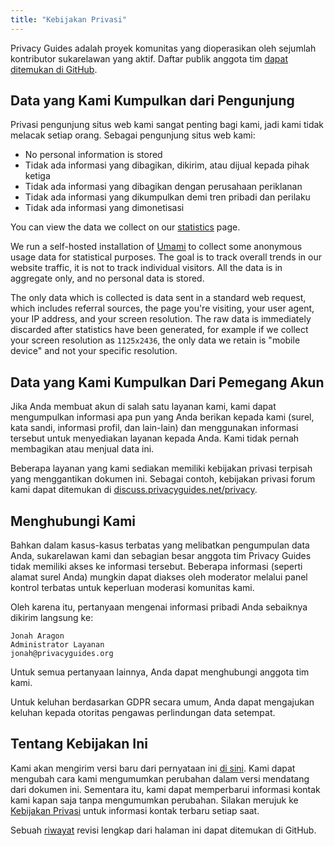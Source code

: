 ```yaml
---
title: "Kebijakan Privasi"
---
```


Privacy Guides adalah proyek komunitas yang dioperasikan oleh sejumlah kontributor sukarelawan yang aktif. Daftar publik anggota tim [dapat ditemukan di GitHub](https://github.com/orgs/privacyguides/people).

## Data yang Kami Kumpulkan dari Pengunjung

Privasi pengunjung situs web kami sangat penting bagi kami, jadi kami tidak melacak setiap orang. Sebagai pengunjung situs web kami:

- No personal information is stored
- Tidak ada informasi yang dibagikan, dikirim, atau dijual kepada pihak ketiga
- Tidak ada informasi yang dibagikan dengan perusahaan periklanan
- Tidak ada informasi yang dikumpulkan demi tren pribadi dan perilaku
- Tidak ada informasi yang dimonetisasi

You can view the data we collect on our [statistics](statistics.md) page.

We run a self-hosted installation of [Umami](https://umami.is/) to collect some anonymous usage data for statistical purposes. The goal is to track overall trends in our website traffic, it is not to track individual visitors. All the data is in aggregate only, and no personal data is stored.

The only data which is collected is data sent in a standard web request, which includes referral sources, the page you're visiting, your user agent, your IP address, and your screen resolution. The raw data is immediately discarded after statistics have been generated, for example if we collect your screen resolution as `1125x2436`, the only data we retain is "mobile device" and not your specific resolution.

## Data yang Kami Kumpulkan Dari Pemegang Akun

Jika Anda membuat akun di salah satu layanan kami, kami dapat mengumpulkan informasi apa pun yang Anda berikan kepada kami (surel, kata sandi, informasi profil, dan lain-lain) dan menggunakan informasi tersebut untuk menyediakan layanan kepada Anda. Kami tidak pernah membagikan atau menjual data ini.

Beberapa layanan yang kami sediakan memiliki kebijakan privasi terpisah yang menggantikan dokumen ini. Sebagai contoh, kebijakan privasi forum kami dapat ditemukan di [discuss.privacyguides.net/privacy](https://discuss.privacyguides.net/privacy).

## Menghubungi Kami

Bahkan dalam kasus-kasus terbatas yang melibatkan pengumpulan data Anda, sukarelawan kami dan sebagian besar anggota tim Privacy Guides tidak memiliki akses ke informasi tersebut. Beberapa informasi (seperti alamat surel Anda) mungkin dapat diakses oleh moderator melalui panel kontrol terbatas untuk keperluan moderasi komunitas kami.

Oleh karena itu, pertanyaan mengenai informasi pribadi Anda sebaiknya dikirim langsung ke:

```text
Jonah Aragon
Administrator Layanan
jonah@privacyguides.org
```

Untuk semua pertanyaan lainnya, Anda dapat menghubungi anggota tim kami.

Untuk keluhan berdasarkan GDPR secara umum, Anda dapat mengajukan keluhan kepada otoritas pengawas perlindungan data setempat.

## Tentang Kebijakan Ini

Kami akan mengirim versi baru dari pernyataan ini [di sini](privacy-policy.md). Kami dapat mengubah cara kami mengumumkan perubahan dalam versi mendatang dari dokumen ini. Sementara itu, kami dapat memperbarui informasi kontak kami kapan saja tanpa mengumumkan perubahan. Silakan merujuk ke [Kebijakan Privasi](privacy-policy.md) untuk informasi kontak terbaru setiap saat.

Sebuah [riwayat](https://github.com/privacyguides/privacyguides.org/commits/main/docs/about/privacy-policy.md) revisi lengkap dari halaman ini dapat ditemukan di GitHub.
